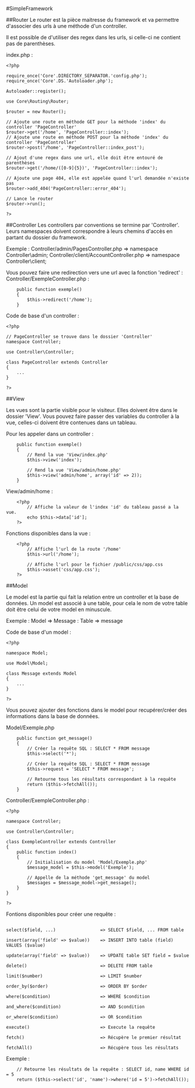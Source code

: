 #SimpleFramework

##Router
Le router est la pièce maitresse du framework et va permettre d'associer des urls à une méthode d'un controller.

Il est possible de d'utiliser des regex dans les urls, si celle-ci ne contient pas de parenthèses.

index.php :
```
<?php

require_once('Core'.DIRECTORY_SEPARATOR.'config.php');
require_once('Core'.DS.'Autoloader.php');

Autoloader::register();

use Core\Routing\Router;

$router = new Router();

// Ajoute une route en méthode GET pour la méthode 'index' du controller 'PageController'
$router->get('/home', 'PageController::index');
// Ajoute une route en méthode POST pour la méthode 'index' du controller 'PageController'
$router->post('/home', 'PageController::index_post');

// Ajout d'une regex dans une url, elle doit être entouré de parenthèses
$router->get('/home/([0-9]{5})', 'PageController::index');

// Ajoute une page 404, elle est appelée quand l'url demandée n'existe pas
$router->add_404('PageController::error_404');

// Lance le router
$router->run();

?>
```

##Controller
Les controllers par conventions se termine par 'Controller'.
Leurs namespaces doivent correspondre à leurs chemins d'accès en partant du dossier du framework.

Exemple :
Controller/admin/PagesController.php => namespace Controller\admin;
Controller/client/AccountController.php => namespace Controller\client;

Vous pouvez faire une redirection vers une url avec la fonction 'redirect' :
Controller/ExempleController.php :
```
	public function exemple()
	{
		$this->redirect('/home');
	}
```

Code de base d'un controller : 
```
<?php

// PageController se trouve dans le dossier 'Controller'
namespace Controller;

use Controller\Controller;

class PageController extends Controller
{
	...
}
 
?>
```

##View

Les vues sont la partie visible pour le visiteur. Elles doivent être dans le dossier 'View'.
Vous pouvez faire passer des variables du controller à la vue, celles-ci doivent être contenues dans un tableau.

Pour les appeler dans un controller :
```
	public function exemple()
	{
		// Rend la vue 'View/index.php'
		$this->view('index');

		// Rend la vue 'View/admin/home.php'
		$this->view('admin/home', array('id' => 2));
	}
```

View/admin/home :
```
	<?php
		// Affiche la valeur de l'index 'id' du tableau passé a la vue.
		echo $this->data['id'];
	?>
```

Fonctions disponibles dans la vue :
```
	<?php
		// Affiche l'url de la route '/home'
		$this->url('/home');

		// Affiche l'url pour le fichier /public/css/app.css
		$this->asset('css/app.css');
	?>
```

##Model

Le model est la partie qui fait la relation entre un controller et la base de données.
Un model est associé à une table, pour cela le nom de votre table doit être celui de votre model en minuscule.

Exemple :
Model => Message : Table => message

Code de base d'un model :
```
<?php

namespace Model;

use Model\Model;

class Message extends Model
{
	...
}

?>
```

Vous pouvez ajouter des fonctions dans le model pour recupérer/créer des informations dans la base de données.

Model/Exemple.php
```
	public function get_message()
	{
		// Créer la requête SQL : SELECT * FROM message
		$this->select('*'); 

		// Créer la requête SQL : SELECT * FROM message
		$this->request = 'SELECT * FROM message';

		// Retourne tous les résultats correspondant à la requête
		return ($this->fetchAll());
	}
```

Controller/ExempleController.php :
```
<?php

namespace Controller;

use Controller\Controller;

class ExempleController extends Controller
{
	public function index()
	{
		// Initialisation du model 'Model/Exemple.php'
		$message_model = $this->model('Exemple');

		// Appelle de la méthode 'get_message' du model
		$messages = $message_model->get_message();
	}
}
 
?>
```

Fontions disponibles pour créer une requête :
```

select($field, ...) 				=> SELECT $field, ... FROM table

insert(array('field' => $value))	=> INSERT INTO table (field) VALUES ($value)

update(array('field' => $value))	=> UPDATE table SET field = $value

delete() 							=> DELETE FROM table

limit($number) 						=> LIMIT $number

order_by($order) 					=> ORDER BY $order

where($condition) 					=> WHERE $condition

and_where($condition) 				=> AND $condition

or_where($condition)				=> OR $condition

execute() 							=> Execute la requête

fetch() 							=> Récupère le premier résultat

fetchAll() 							=> Récupère tous les résultats
```

Exemple :
```
	// Retourne les résultats de la requête : SELECT id, name WHERE id = 5
	return ($this->select('id', 'name')->where('id = 5')->fetchAll());
```